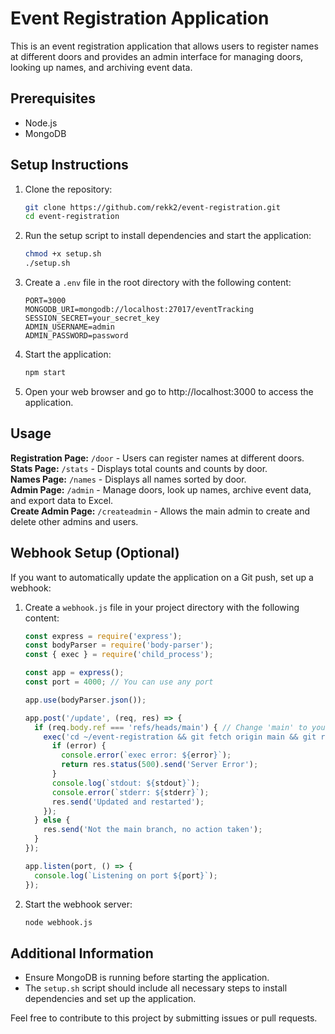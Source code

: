 # Event Registration Application

This is an event registration application that allows users to register names at different doors and provides an admin interface for managing doors, looking up names, and archiving event data.

## Prerequisites

- Node.js
- MongoDB

## Setup Instructions

1. Clone the repository:

    ```bash
    git clone https://github.com/rekk2/event-registration.git
    cd event-registration
    ```

2. Run the setup script to install dependencies and start the application:

    ```bash
    chmod +x setup.sh
    ./setup.sh
    ```

3. Create a `.env` file in the root directory with the following content:

    ```env
    PORT=3000
    MONGODB_URI=mongodb://localhost:27017/eventTracking
    SESSION_SECRET=your_secret_key
    ADMIN_USERNAME=admin
    ADMIN_PASSWORD=password
    ```

4. Start the application:

    ```bash
    npm start
    ```

5. Open your web browser and go to http://localhost:3000 to access the application.

## Usage

**Registration Page:** `/door` - Users can register names at different doors. <br>
**Stats Page:** `/stats` - Displays total counts and counts by door. <br>
**Names Page:** `/names` - Displays all names sorted by door. <br>
**Admin Page:** `/admin` - Manage doors, look up names, archive event data, and export data to Excel. <br>
**Create Admin Page:** `/createadmin` - Allows the main admin to create and delete other admins and users.

## Webhook Setup (Optional)

If you want to automatically update the application on a Git push, set up a webhook:

1. Create a `webhook.js` file in your project directory with the following content:

    ```javascript
    const express = require('express');
    const bodyParser = require('body-parser');
    const { exec } = require('child_process');

    const app = express();
    const port = 4000; // You can use any port

    app.use(bodyParser.json());

    app.post('/update', (req, res) => {
      if (req.body.ref === 'refs/heads/main') { // Change 'main' to your branch if necessary
        exec('cd ~/event-registration && git fetch origin main && git reset --hard origin/main && npm install dotenv && pm2 restart 0', (error, stdout, stderr) => {
          if (error) {
            console.error(`exec error: ${error}`);
            return res.status(500).send('Server Error');
          }
          console.log(`stdout: ${stdout}`);
          console.error(`stderr: ${stderr}`);
          res.send('Updated and restarted');
        });
      } else {
        res.send('Not the main branch, no action taken');
      }
    });

    app.listen(port, () => {
      console.log(`Listening on port ${port}`);
    });
    ```

2. Start the webhook server:

    ```bash
    node webhook.js
    ```

## Additional Information

- Ensure MongoDB is running before starting the application.
- The `setup.sh` script should include all necessary steps to install dependencies and set up the application.

Feel free to contribute to this project by submitting issues or pull requests.
